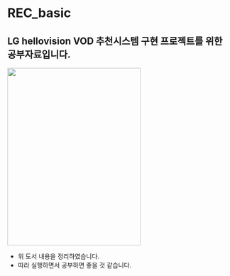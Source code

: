 # REC_basic
## LG hellovision VOD 추천시스템 구현 프로젝트를 위한 공부자료입니다.

<img src="https://github.com/Junoflows/REC_basic/assets/108385417/74a87f5c-f989-4e29-ac4e-4312956c3615" width="300" height="400"/><br/>
+ 위 도서 내용을 정리하였습니다.
+ 따라 실행하면서 공부하면 좋을 것 같습니다.